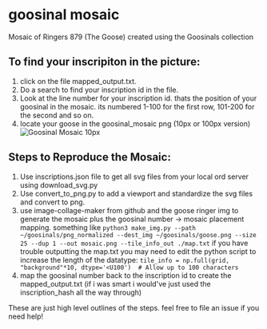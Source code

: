 # goosinal mosaic
Mosaic of Ringers 879 (The Goose) created using the Goosinals collection

## To find your inscripiton in the picture:
1. click on the file mapped_output.txt.
2. Do a search to find your inscription id in the file.
3. Look at the line number for your inscription id. thats the position of your goosinal in the mosaic. its numbered 1-100 for the first row, 101-200 for the second and so on.
4. locate your goose in the goosinal_mosaic png (10px or 100px version) 
![Goosinal Mosaic 10px](goosinal_mosaic_10px.png)

## Steps to Reproduce the Mosaic:
1. Use inscriptions.json file to get all svg files from your local ord server using download_svg.py
2. Use convert_to_png.py to add a viewport and standardize the svg files and convert to png.
3. use image-collage-maker from github and the goose ringer img to generate the mosaic plus the goosinal number -> mosaic placement mapping. something like ``` python3 make_img.py --path ~/goosinals/png_normalized --dest_img ~/goosinals/goose.png --size 25 --dup 1 --out mosaic.png --tile_info_out ./map.txt ``` if you have trouble outputting the map.txt you may need to edit the python script to increase the length of the datatype: ``` tile_info = np.full(grid, "background"*10, dtype='<U100')  # Allow up to 100 characters ```
4. map the goosinal number back to the inscription id to create the mapped_output.txt (if i was smart i would've just used the inscription_hash all the way through)

These are just high level outlines of the steps. feel free to file an issue if you need help!
